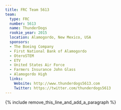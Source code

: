 ```yaml
---
title: FRC Team 5613
team:
  type: FRC
  number: 5613
  name: ThunderDogs
  rookie_year: 2015
  location: Alamogordo, New Mexico, USA
  sponsors:
  - The Boeing Company
  - First National Bank of Alamogordo
  - OteroSTEM
  - ETV
  - United States Air Force
  - Farmers Insurance John Glass
  - Alamogordo High
  links:
    Website: http://www.thunderdogs5613.com
    Twitter: https://twitter.com/thunderdogs5613
---
```


{% include remove_this_line_and_add_a_paragraph %}